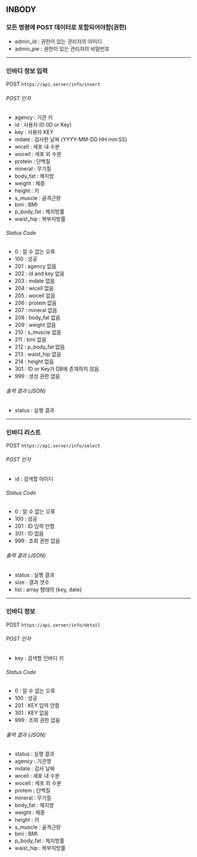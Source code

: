 ## INBODY

### 모든 명령에 POST 데이터로 포함되어야함(권한)
* admin_id : 권한이 있는 관리자의 아이디
* admin_pw : 권한이 있는 관리자의 비밀번호

------

### 인바디 정보 입력
POST ` https://api.server/info/insert `

###### POST 인자
* agency : 기관 키
* id : 사용자 ID (ID or Key)
* key : 사용자 KEY
* mdate : 검사한 날짜 (YYYY-MM-DD HH:mm:SS)
* wicell : 세포 내 수분
* wocell : 세포 외 수분
* protein : 단백질
* mineral : 무기질
* body_fat : 체지방
* weight : 체중
* height : 키
* s_muscle : 골격근량
* bmi : BMI
* p_body_fat : 체지방률
* waist_hip : 복부지방률

###### Status Code
* 0 : 알 수 없는 오류
* 100 : 성공
* 201 : agency 없음
* 202 : id and key 없음
* 203 : mdate 없음
* 204 : wicell 없음
* 205 : wocell 없음
* 206 : protein 없음
* 207 : mineral 없음
* 208 : body_fat 없음
* 209 : weight 없음
* 210 : s_muscle 없음
* 211 : bmi 없음
* 212 : p_body_fat 없음
* 213 : waist_hip 없음
* 214 : height 없음
* 301 : ID or Key가 DB에 존재하지 않음
* 999 : 생성 권한 없음

###### 출력 결과 (JSON)
* status : 실행 결과

------

### 인바디 리스트
POST ` https://api.server/info/select `

###### POST 인자
* id : 검색할 아이디

###### Status Code
* 0 : 알 수 없는 오류
* 100 : 성공
* 201 : ID 입력 안함
* 301 : ID 없음
* 999 : 조회 권한 없음

###### 출력 결과 (JSON)
* status : 실행 결과
* size : 결과 갯수
* list : array 형태의 {key, date}

------

### 인바디 정보 
POST ` https://api.server/info/detail `

###### POST 인자
* key : 검색할 인바디 키

###### Status Code
* 0 : 알 수 없는 오류
* 100 : 성공
* 201 : KEY 입력 안함
* 301 : KEY 없음
* 999 : 조회 권한 없음

###### 출력 결과 (JSON)
* status : 실행 결과
* agency : 기관명
* mdate : 검사 날짜
* wicell : 세포 내 수분
* wocell : 세포 외 수분
* protein : 단백질
* mineral : 무기질
* body_fat : 체지방
* weight : 체중
* height : 키
* s_muscle : 골격근량
* bmi : BMI
* p_body_fat : 체지방률
* waist_hip : 복부지방률
